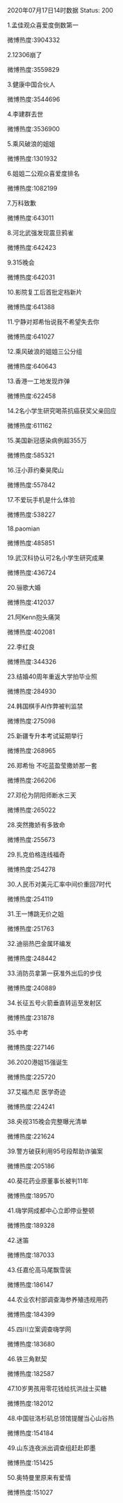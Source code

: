 2020年07月17日14时数据
Status: 200

1.孟佳观众喜爱度倒数第一

微博热度:3904332

2.12306崩了

微博热度:3559829

3.健康中国合伙人

微博热度:3544696

4.李建群去世

微博热度:3536900

5.乘风破浪的姐姐

微博热度:1301932

6.姐姐二公观众喜爱度排名

微博热度:1082199

7.万科致歉

微博热度:643011

8.河北武强发现震旦鸦雀

微博热度:642423

9.315晚会

微博热度:642031

10.影院复工后首批定档新片

微博热度:641388

11.宁静对郑希怡说我不希望失去你

微博热度:641027

12.乘风破浪的姐姐三公分组

微博热度:640643

13.香港一工地发现炸弹

微博热度:622458

14.2名小学生研究喝茶抗癌获奖父亲回应

微博热度:611162

15.美国新冠感染病例超355万

微博热度:585321

16.汪小菲约秦昊爬山

微博热度:557842

17.不爱玩手机是什么体验

微博热度:538227

18.paomian

微博热度:485851

19.武汉科协认可2名小学生研究成果

微博热度:436724

20.骊歌大婚

微博热度:412037

21.阿Kenn抱头痛哭

微博热度:402081

22.李红良

微博热度:344326

23.结婚40周年重返大学拍毕业照

微博热度:284930

24.韩国棋手AI作弊被判监禁

微博热度:275098

25.新疆专升本考试延期举行

微博热度:268965

26.郑希怡 不吃蓝盈莹撒娇那一套

微博热度:266206

27.邓伦为阴阳师断水三天

微博热度:265022

28.突然撒娇有多致命

微博热度:255673

29.扎克伯格连线福奇

微博热度:254278

30.人民币对美元汇率中间价重回7时代

微博热度:254119

31.王一博跳无价之姐

微博热度:251763

32.迪丽热巴金属环编发

微博热度:248442

33.消防员拿第一获准外出后的步伐

微博热度:240889

34.长征五号火箭垂直转运至发射区

微博热度:231878

35.中考

微博热度:227146

36.2020港姐15强诞生

微博热度:225720

37.艾福杰尼 医学奇迹

微博热度:224241

38.央视315晚会完整曝光清单

微博热度:221624

39.警方破获利用95号段帮助诈骗案

微博热度:205186

40.葵花药业原董事长被判11年

微博热度:189570

41.嗨学网成都中心立即停业整顿

微博热度:189328

42.迷笛

微博热度:187033

43.任嘉伦高马尾飘雪装

微博热度:186147

44.农业农村部调查海参养殖违规用药

微博热度:184399

45.四川立案调查嗨学网

微博热度:183680

46.铁三角默契

微博热度:182587

47.10岁男孩用零花钱给抗洪战士买糖

微博热度:182012

48.中国驻洛杉矶总领馆提醒当心山谷热

微博热度:154184

49.山东连夜派出调查组赶赴即墨

微博热度:151425

50.奥特曼里原来有爱情

微博热度:151027

